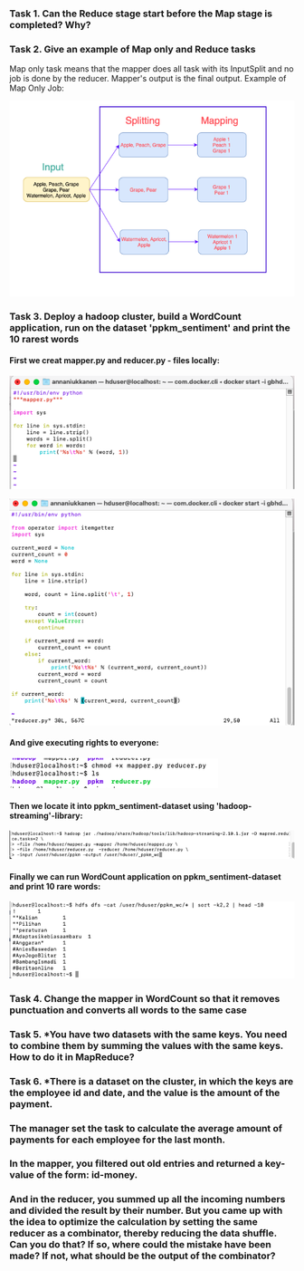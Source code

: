 ### Task 1. Can the Reduce stage start before the Map stage is completed? Why?

### Task 2. Give an example of Map only and Reduce tasks

Map only task means that the mapper does all task with its InputSplit and no job is done by the reducer. Mapper's output is the final output.
Example of Map Only Job: 

![MapOnly](https://github.com/Annassie/BigData-Hadoop/blob/Anna_Niukkanen_task_3/Anna_Niukkanen_task_3/screenshots/MapOnly.png)


### Task 3. Deploy a hadoop cluster, build a WordCount application, run on the dataset 'ppkm_sentiment' and print the 10 rarest words


#### First we creat mapper.py and reducer.py - files locally:

![mapper.py](https://github.com/Annassie/BigData-Hadoop/blob/Anna_Niukkanen_task_3/Anna_Niukkanen_task_3/screenshots/mapper_py.png)

![reducer.py](https://github.com/Annassie/BigData-Hadoop/blob/Anna_Niukkanen_task_3/Anna_Niukkanen_task_3/screenshots/reducer_py.png)

#### And give executing rights to everyone:

![executing_rights](https://github.com/Annassie/BigData-Hadoop/blob/Anna_Niukkanen_task_3/Anna_Niukkanen_task_3/screenshots/executing_rights.png%20.png)

#### Then we locate it into ppkm_sentiment-dataset using 'hadoop-streaming'-library:

![in ppkm_sentiment](https://github.com/Annassie/BigData-Hadoop/blob/Anna_Niukkanen_task_3/Anna_Niukkanen_task_3/screenshots/Screenshot%202022-05-27%20at%202.06.32.png)


#### Finally we can run WordCount application on ppkm_sentiment-dataset and print 10 rare words:

![10 rare words](https://github.com/Annassie/BigData-Hadoop/blob/Anna_Niukkanen_task_3/Anna_Niukkanen_task_3/screenshots/sort_10_rare_words.png)

### Task 4. Change the mapper in WordCount so that it removes punctuation and converts all words to the same case


### Task 5. *You have two datasets with the same keys. You need to combine them by summing the values ​​with the same keys. How to do it in MapReduce?


### Task 6. *There is a dataset on the cluster, in which the keys are the employee id and date, and the value is the amount of the payment. 
### The manager set the task to calculate the average amount of payments for each employee for the last month. 
### In the mapper, you filtered out old entries and returned a key-value of the form: id-money. 
### And in the reducer, you summed up all the incoming numbers and divided the result by their number. But you came up with the idea to optimize the  calculation by setting the same reducer as a combinator, thereby reducing the data shuffle. Can you do that? If so, where could the mistake have been made? If not, what should be the output of the combinator?


